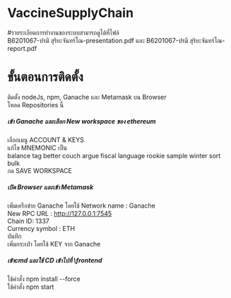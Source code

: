 # VaccineSupplyChain<br />

#รายระเอียดการทำงานของระบบสามารถดูได้ที่ไฟล์<br />
B6201067-ปรมี สุริยะจันทร์โณ-presentation.pdf และ B6201067-ปรมี สุริยะจันทร์โณ-report.pdf<br />


# ขั้นตอนการติดตั้ง<br />
ติดตั้ง nodeJs, npm, Ganache และ Metamask บน Browser<br />
โหลด Repositories นี้<br />

##### เข้า Ganache และเลือก New workspace ของ ethereum<br />
เลือกเมนู ACCOUNT & KEYS<br />
แก้ไข MNEMONIC เป็น <br />
balance tag better couch argue fiscal language rookie sample winter sort bulk<br />
กด SAVE WORKSPACE<br />

##### เปิด Browser และเข้า Metamask<br />
เพิ่มเครือข่าย Ganache โดยใช้
Network name : Ganache <br />
New RPC URL : http://127.0.0.1:7545 <br />
Chain ID: 1337 <br />
Currency symbol : ETH <br />
บันทึก <br />
เพิ่มกระเป๋า โดยใช้ KEY จาก Ganache<br>



##### เข้าcmd และใช้ CD เข้าไปที่ \frontend<br />
ใช้คำสั่ง npm install --force<br />
ใช้คำสั่ง npm start<br />
